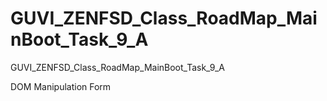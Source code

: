 # GUVI_ZENFSD_Class_RoadMap_MainBoot_Task_9_A
GUVI_ZENFSD_Class_RoadMap_MainBoot_Task_9_A

DOM Manipulation Form
